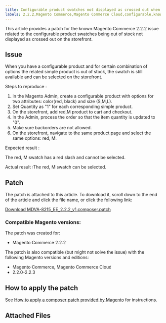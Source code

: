 ```yaml
---
title: Configurable product swatches not displayed as crossed out when out of stock
labels: 2.2.2,Magento Commerce,Magento Commerce Cloud,configurable,known issues,patch,troubleshooting
---
```


This article provides a patch for the known Magento Commerce 2.2.2 issue related to the configurable product swatches being out of stock not displayed as crossed out on the storefront.

## Issue

When you have a configurable product and for certain combination of options the related simple product is out of stock, the swatch is still available and can be selected on the storefront.

 <span class="wysiwyg-underline">Steps to reproduce</span> :

1. In the Magento Admin, create a configurable product with options for two attributes: color(red, black) and size (S,M,L).
1. Set Quantity as "1" for each corresponding simple product.
1. On the storefront, add red,M product to cart and checkout.
1. In the Admin, process the order so that the item quantity is updated to "0".
1. Make sure backorders are not allowed.
1. On the storefront, navigate to the same product page and select the same options: red, M.

 <span class="wysiwyg-underline">Expected result</span> :

The red, M swatch has a red slash and cannot be selected.

 <span class="wysiwyg-underline">Actual result</span> :The red, M swatch can be selected.

## Patch

The patch is attached to this article. To download it, scroll down to the end of the article and click the file name, or click the following link:

 [Download MDVA-8215\_EE\_2.2.2\_v1.composer.patch](assets/MDVA-8215_EE_2.2.2_v1.composer.patch.zip) 

### Compatible Magento versions:

The patch was created for:

* Magento Commerce 2.2.2

The patch is also compatible (but might not solve the issue) with the following Magento versions and editions:

* Magento Commerce, Magento Commerce Cloud
* 2.2.0-2.2.3

## How to apply the patch

See [How to apply a composer patch provided by Magento](https://support.magento.com/hc/en-us/articles/360028367731) for instructions.

## Attached Files

